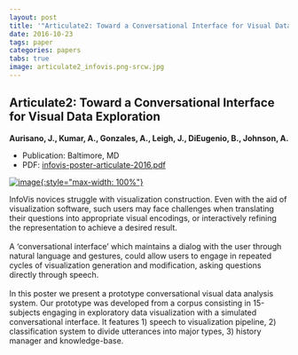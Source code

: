 ```yaml
---
layout: post
title: '"Articulate2: Toward a Conversational Interface for Visual Data Exploration"'
date: 2016-10-23
tags: paper
categories: papers
tabs: true
image: articulate2_infovis.png-srcw.jpg
---
```


## Articulate2: Toward a Conversational Interface for Visual Data Exploration
**Aurisano, J., Kumar, A., Gonzales, A., Leigh, J., DiEugenio, B., Johnson, A.**
- Publication: Baltimore, MD
- PDF: [infovis-poster-articulate-2016.pdf](/documents/infovis-poster-articulate-2016.pdf)


[![image](https://www.evl.uic.edu/output/originals/articulate2_infovis.png-srcw.jpg){:style="max-width: 100%"}](https://www.evl.uic.edu/output/originals/articulate2_infovis.png-srcw.jpg)

InfoVis novices struggle with visualization construction. Even with the aid of visualization software, such users may face challenges when translating their questions into appropriate visual encodings, or interactively refining the representation to achieve a desired result.<br><br>
A &lsquo;conversational interface&rsquo; which maintains a dialog with the user through natural language and gestures, could allow users to engage in repeated cycles of visualization generation and modification, asking questions directly through speech.<br><br>
In this poster we present a prototype conversational visual data analysis system. Our prototype was developed from a corpus consisting in 15-subjects engaging in exploratory data visualization with a simulated conversational interface. It features 1) speech to visualization pipeline, 2) classification system to divide utterances into major types, 3) history manager and knowledge-base.